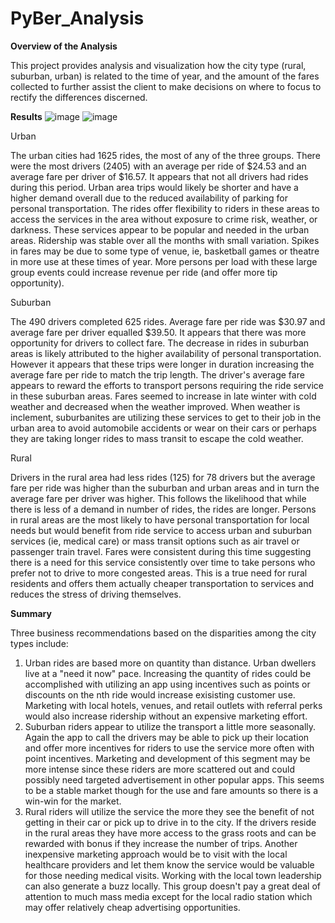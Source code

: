 # PyBer_Analysis

**Overview of the Analysis**

This project provides analysis and visualization how the city type (rural, suburban, urban) is related to the time of year, and the amount of the fares collected to further assist the client to make decisions on where to focus to rectify the differences discerned.

**Results**
 ![image](https://user-images.githubusercontent.com/85322739/126578710-141b7a13-970c-43c3-93d5-982d4c1bf67a.png)
 ![image](https://user-images.githubusercontent.com/85322739/126580570-fe95ce89-b097-4e42-885e-0169980ca7f6.png)

 Urban
 
The urban cities had 1625 rides, the most of any of the three groups.  There were the most drivers (2405) with an average per ride of $24.53 and an average fare per driver of $16.57. It appears that not all drivers had rides during this period. Urban area trips would likely be shorter and have a higher demand overall due to the reduced availability of parking for personal transportation. The rides offer flexibility to riders in these areas to access the services in the area without exposure to crime risk, weather, or darkness. These services appear to be popular and needed in the urban areas.  Ridership was stable over all the months with small variation.  Spikes in fares may be due to some type of venue, ie, basketball games or theatre in more use at these times of year.  More persons per load with these large group events could increase revenue per ride (and offer more tip opportunity).


Suburban

 The 490 drivers completed 625 rides.  Average fare per ride was $30.97 and average fare per driver equalled $39.50. It appears that there was more opportunity for drivers to collect fare.  The decrease in rides in suburban areas is likely attributed to the higher availability of personal transportation.  However it appears that these trips were longer in duration increasing the average fare per ride to match the trip length. The driver's average fare appears to reward the efforts to transport persons requiring the ride service in these suburban areas.  Fares seemed to increase in late winter with cold weather and decreased when the weather improved.  When weather is inclement, suburbanites are utilizing these services to get to their job in the urban area to avoid automobile accidents or wear on their cars or perhaps they are taking longer rides to mass transit to escape the cold weather.
  
 Rural
 
Drivers in the rural area had less rides (125) for 78 drivers but the average fare per ride was higher than the suburban and urban areas and in turn the average fare per driver was higher.  This follows the likelihood that while there is less of a demand in number of rides, the rides are longer.  Persons in rural areas are the most likely to have personal transportation for local needs but would benefit from ride service to access urban and suburban services (ie, medical care) or mass transit options such as air travel or passenger train travel.  Fares were consistent during this time suggesting there is a need for this service consistently over time to take persons who prefer not to drive to more congested areas.  This is a true need for rural residents and offers them actually cheaper transportation to services and reduces the stress of driving themselves. 
 
  
**Summary** 

Three business recommendations based on the disparities among the city types include:
  1.  Urban rides are based more on quantity than distance.  Urban dwellers live at a "need it now" pace.  Increasing the quantity of rides could be accomplished with utilizing an app using incentives such as points or discounts on the nth ride would increase exisisting customer use.  Marketing with local hotels, venues, and retail outlets with referral perks would also increase ridership without an expensive marketing effort.
  2.  Suburban riders appear to utilize the transport a little more seasonally.  Again the app to call the drivers may be able to pick up their location and offer more incentives for riders to use the service more often with point incentives.  Marketing and development of this segment may be more intense since these riders are more scattered out and could possibly need targeted advertisement in other popular apps.  This seems to be a stable market though for the use and fare amounts so there is a win-win for the market.
  3.  Rural riders will utilize the service the more they see the benefit of not getting in their car or pick up to drive in to the city. If the drivers reside in the rural areas they have more access to the grass roots and can be rewarded with bonus if they increase the number of trips.  Another inexpensive marketing approach would be to visit with the local healthcare providers and let them know the service would be valuable for those needing medical visits.  Working with the local town leadership can also generate a buzz locally.  This group doesn't pay a great deal of attention to much mass media except for the local radio station which may offer relatively cheap advertising opportunities.
 
